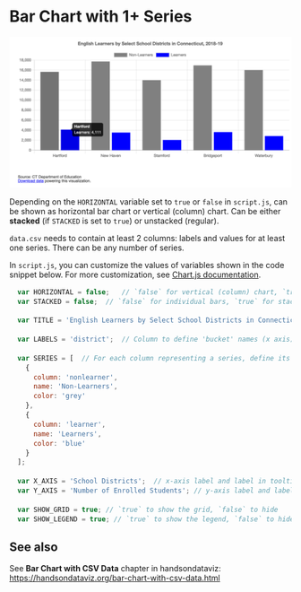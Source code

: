 # Bar Chart with 1+ Series

![Bar chart with any number of series](../images/bar-chart.png)

Depending on the `HORIZONTAL` variable set to `true` or `false` in `script.js`,
can be shown as horizontal bar chart or vertical (column) chart.
Can be either **stacked** (if `STACKED` is set to `true`) or unstacked (regular).

`data.csv` needs to contain at least 2 columns: labels and values for at least one series.
There can be any number of series.

In `script.js`, you can customize the values of variables shown in the code snippet below. For more customization, see [Chart.js documentation](https://www.chartjs.org/docs/latest/).

```javascript
  var HORIZONTAL = false;   // `false` for vertical (column) chart, `true` for horizontal bar 
  var STACKED = false;  // `false` for individual bars, `true` for stacked bars

  var TITLE = 'English Learners by Select School Districts in Connecticut, 2018-19';

  var LABELS = 'district';  // Column to define 'bucket' names (x axis)

  var SERIES = [  // For each column representing a series, define its name and color
    {
      column: 'nonlearner',
      name: 'Non-Learners',
      color: 'grey'
    },
    {
      column: 'learner',
      name: 'Learners',
      color: 'blue'
    }
  ];

  var X_AXIS = 'School Districts';  // x-axis label and label in tooltip
  var Y_AXIS = 'Number of Enrolled Students'; // y-axis label and label in tooltip

  var SHOW_GRID = true; // `true` to show the grid, `false` to hide
  var SHOW_LEGEND = true; // `true` to show the legend, `false` to hide
```

## See also
See **Bar Chart with CSV Data** chapter in handsondataviz: https://handsondataviz.org/bar-chart-with-csv-data.html